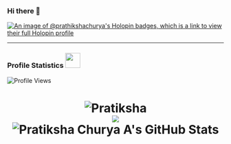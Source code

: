 ### Hi there 👋

<!--
**PratikshaChuryaA/PratikshaChuryaA** is a ✨ _special_ ✨ repository because its `README.md` (this file) appears on your GitHub profile.

Here are some ideas to get you started:

- 🔭 I’m currently working on ...
- 🌱 I’m currently learning ...
- 👯 I’m looking to collaborate on ...
- 🤔 I’m looking for help with ...
- 💬 Ask me about ...
- 📫 How to reach me: ...
- 😄 Pronouns: ...
- ⚡ Fun fact: ...
-->
[![An image of @prathikshachurya's Holopin badges, which is a link to view their full Holopin profile](https://holopin.me/prathikshachurya)](https://holopin.io/@prathikshachurya)

---

### Profile Statistics <img src="https://camo.githubusercontent.com/f11b92476ee793cfe97f20e0564ab552bd9bd670179d7b6772c59bb4d3218ca6/68747470733a2f2f692e70696e696d672e636f6d2f6f726967696e616c732f36352f63342f66342f36356334663435323537316265313236316539633632336637646134383861632e676966" width="35"/></h3>
![Profile Views](https://komarev.com/ghpvc/?username=your-github-PratikshaChuryaA)
<br>

<h1 align="center">
  <img src="https://github-readme-stats.vercel.app/api?username=PratikshaChuryaA&show_icons=true&theme=dark" alt=Pratiksha Churya A's GitHub Stats" /><br>
  <img src="https://github-readme-stats.vercel.app/api/top-langs/?username=PratikshaChuryaA&theme=dark&langs_count=10" /><br>
  <img src="https://github-readme-streak-stats.herokuapp.com/?user=PratikshaChuryaA&theme=dark" alt=" Pratiksha Churya A's GitHub Stats" /><br>
</h1>
